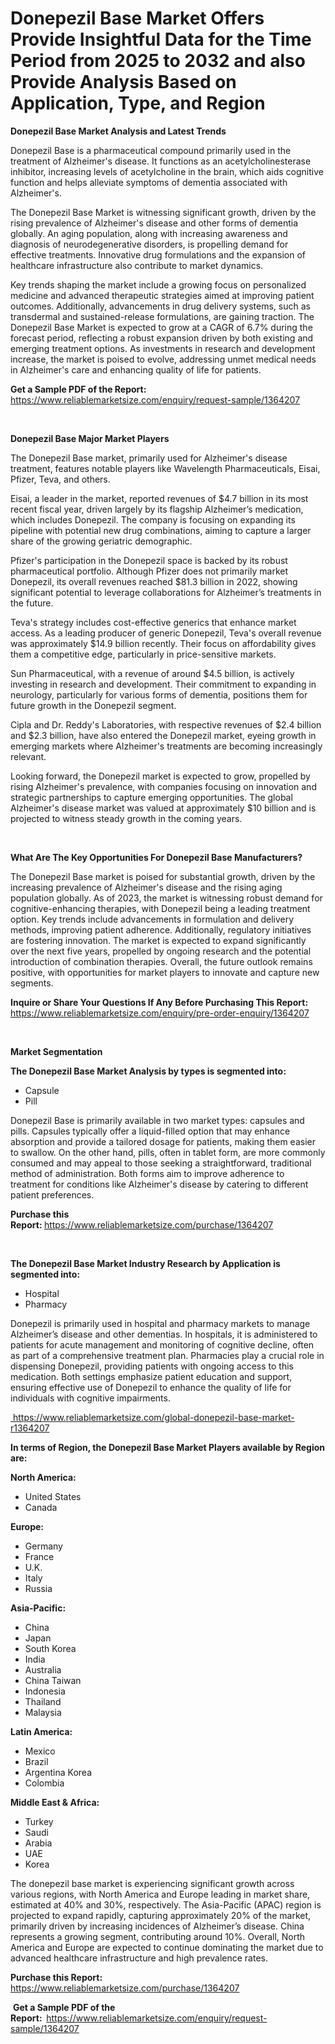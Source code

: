 <p><h1>Donepezil Base Market Offers Provide Insightful Data for the Time Period from 2025 to 2032 and also Provide Analysis Based on Application, Type, and Region</h1></p><p><strong>Donepezil Base Market Analysis and Latest Trends</strong></p>
<p><p>Donepezil Base is a pharmaceutical compound primarily used in the treatment of Alzheimer's disease. It functions as an acetylcholinesterase inhibitor, increasing levels of acetylcholine in the brain, which aids cognitive function and helps alleviate symptoms of dementia associated with Alzheimer's. </p><p>The Donepezil Base Market is witnessing significant growth, driven by the rising prevalence of Alzheimer's disease and other forms of dementia globally. An aging population, along with increasing awareness and diagnosis of neurodegenerative disorders, is propelling demand for effective treatments. Innovative drug formulations and the expansion of healthcare infrastructure also contribute to market dynamics. </p><p>Key trends shaping the market include a growing focus on personalized medicine and advanced therapeutic strategies aimed at improving patient outcomes. Additionally, advancements in drug delivery systems, such as transdermal and sustained-release formulations, are gaining traction. The Donepezil Base Market is expected to grow at a CAGR of 6.7% during the forecast period, reflecting a robust expansion driven by both existing and emerging treatment options. As investments in research and development increase, the market is poised to evolve, addressing unmet medical needs in Alzheimer's care and enhancing quality of life for patients.</p></p>
<p><strong>Get a Sample PDF of the Report:&nbsp;</strong> <a href="https://www.reliablemarketsize.com/enquiry/request-sample/1364207?utm_campaign=2470&utm_medium=2&utm_source=Github&utm_content=ia&utm_term=19042025&utm_id=donepezil-base">https://www.reliablemarketsize.com/enquiry/request-sample/1364207</a></p>
<p>&nbsp;</p>
<p><strong>Donepezil Base Major Market Players</strong></p>
<p><p>The Donepezil Base market, primarily used for Alzheimer's disease treatment, features notable players like Wavelength Pharmaceuticals, Eisai, Pfizer, Teva, and others. </p><p>Eisai, a leader in the market, reported revenues of $4.7 billion in its most recent fiscal year, driven largely by its flagship Alzheimer’s medication, which includes Donepezil. The company is focusing on expanding its pipeline with potential new drug combinations, aiming to capture a larger share of the growing geriatric demographic.</p><p>Pfizer's participation in the Donepezil space is backed by its robust pharmaceutical portfolio. Although Pfizer does not primarily market Donepezil, its overall revenues reached $81.3 billion in 2022, showing significant potential to leverage collaborations for Alzheimer’s treatments in the future.</p><p>Teva's strategy includes cost-effective generics that enhance market access. As a leading producer of generic Donepezil, Teva's overall revenue was approximately $14.9 billion recently. Their focus on affordability gives them a competitive edge, particularly in price-sensitive markets.</p><p>Sun Pharmaceutical, with a revenue of around $4.5 billion, is actively investing in research and development. Their commitment to expanding in neurology, particularly for various forms of dementia, positions them for future growth in the Donepezil segment.</p><p>Cipla and Dr. Reddy's Laboratories, with respective revenues of $2.4 billion and $2.3 billion, have also entered the Donepezil market, eyeing growth in emerging markets where Alzheimer's treatments are becoming increasingly relevant.</p><p>Looking forward, the Donepezil market is expected to grow, propelled by rising Alzheimer's prevalence, with companies focusing on innovation and strategic partnerships to capture emerging opportunities. The global Alzheimer's disease market was valued at approximately $10 billion and is projected to witness steady growth in the coming years.</p></p>
<p>&nbsp;</p>
<p><strong>What Are The Key Opportunities For Donepezil Base Manufacturers?</strong></p>
<p><p>The Donepezil Base market is poised for substantial growth, driven by the increasing prevalence of Alzheimer's disease and the rising aging population globally. As of 2023, the market is witnessing robust demand for cognitive-enhancing therapies, with Donepezil being a leading treatment option. Key trends include advancements in formulation and delivery methods, improving patient adherence. Additionally, regulatory initiatives are fostering innovation. The market is expected to expand significantly over the next five years, propelled by ongoing research and the potential introduction of combination therapies. Overall, the future outlook remains positive, with opportunities for market players to innovate and capture new segments.</p></p>
<p><strong>Inquire or Share Your Questions If Any Before Purchasing This Report:</strong> <a href="https://www.reliablemarketsize.com/enquiry/pre-order-enquiry/1364207?utm_campaign=2470&utm_medium=2&utm_source=Github&utm_content=ia&utm_term=19042025&utm_id=donepezil-base">https://www.reliablemarketsize.com/enquiry/pre-order-enquiry/1364207</a></p>
<p>&nbsp;</p>
<p><strong>Market Segmentation</strong></p>
<p><strong>The Donepezil Base Market Analysis by types is segmented into:</strong></p>
<p><ul><li>Capsule</li><li>Pill</li></ul></p>
<p><p>Donepezil Base is primarily available in two market types: capsules and pills. Capsules typically offer a liquid-filled option that may enhance absorption and provide a tailored dosage for patients, making them easier to swallow. On the other hand, pills, often in tablet form, are more commonly consumed and may appeal to those seeking a straightforward, traditional method of administration. Both forms aim to improve adherence to treatment for conditions like Alzheimer's disease by catering to different patient preferences.</p></p>
<p><strong>Purchase this Report:&nbsp;</strong><a href="https://www.reliablemarketsize.com/purchase/1364207?utm_campaign=2470&utm_medium=2&utm_source=Github&utm_content=ia&utm_term=19042025&utm_id=donepezil-base">https://www.reliablemarketsize.com/purchase/1364207</a></p>
<p>&nbsp;</p>
<p><strong>The Donepezil Base Market Industry Research by Application is segmented into:</strong></p>
<p><ul><li>Hospital</li><li>Pharmacy</li></ul></p>
<p><p>Donepezil is primarily used in hospital and pharmacy markets to manage Alzheimer’s disease and other dementias. In hospitals, it is administered to patients for acute management and monitoring of cognitive decline, often as part of a comprehensive treatment plan. Pharmacies play a crucial role in dispensing Donepezil, providing patients with ongoing access to this medication. Both settings emphasize patient education and support, ensuring effective use of Donepezil to enhance the quality of life for individuals with cognitive impairments.</p></p>
<p><a href="https://www.reliablemarketsize.com/global-donepezil-base-market-r1364207?utm_campaign=2470&utm_medium=2&utm_source=Github&utm_content=ia&utm_term=19042025&utm_id=donepezil-base">&nbsp;https://www.reliablemarketsize.com/global-donepezil-base-market-r1364207</a></p>
<p><strong>In terms of Region, the Donepezil Base Market Players available by Region are:</strong></p>
<p>
    <p> <strong> North America: </strong>
        <ul>
            <li>United States</li>
            <li>Canada</li>
        </ul>
        </p> 
    <p> <strong> Europe: </strong>
        <ul>
            <li>Germany</li>
            <li>France</li>
            <li>U.K.</li>
            <li>Italy</li>
            <li>Russia</li>
        </ul>
        </p> 
    <p> <strong> Asia-Pacific: </strong>
        <ul>
            <li>China</li>
            <li>Japan</li>
            <li>South Korea</li>
            <li>India</li>
            <li>Australia</li>
            <li>China Taiwan</li>
            <li>Indonesia</li>
            <li>Thailand</li>
            <li>Malaysia</li>
        </ul>
        </p> 
    <p> <strong> Latin America: </strong>
        <ul>
            <li>Mexico</li>
            <li>Brazil</li>
            <li>Argentina Korea</li>
            <li>Colombia</li>
        </ul>
        </p> 
    <p> <strong> Middle East & Africa: </strong>
        <ul>
            <li>Turkey</li>
            <li>Saudi</li>
            <li>Arabia</li>
            <li>UAE</li>
            <li>Korea</li>
        </ul>
    </p>
    </p>
<p><p>The donepezil base market is experiencing significant growth across various regions, with North America and Europe leading in market share, estimated at 40% and 30%, respectively. The Asia-Pacific (APAC) region is projected to expand rapidly, capturing approximately 20% of the market, primarily driven by increasing incidences of Alzheimer’s disease. China represents a growing segment, contributing around 10%. Overall, North America and Europe are expected to continue dominating the market due to advanced healthcare infrastructure and high prevalence rates.</p></p>
<p><strong>Purchase this Report: </strong><a href="https://www.reliablemarketsize.com/purchase/1364207?utm_campaign=2470&utm_medium=2&utm_source=Github&utm_content=ia&utm_term=19042025&utm_id=donepezil-base">https://www.reliablemarketsize.com/purchase/1364207</a></p>
<p>&nbsp;<strong>Get a Sample PDF of the Report:&nbsp;&nbsp;</strong><a href="https://www.reliablemarketsize.com/enquiry/request-sample/1364207?utm_campaign=2470&utm_medium=2&utm_source=Github&utm_content=ia&utm_term=19042025&utm_id=donepezil-base">https://www.reliablemarketsize.com/enquiry/request-sample/1364207</a></p>
<p><strong></strong></p>
<p><p></p><p></p><p></p></p>